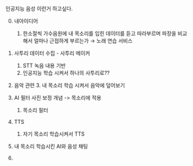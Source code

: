 
인공지능 음성
이런거 하고싶다.

0. 내아이디어
	1. 한소절씩 가수음원에 내 목소리를 입힌 데이터를 듣고 따라부르며 파장을 비교해서 얼마나 근접하게 부르는가 → 노래 연습 서비스

2. 사투리 데이터 수집 - 사투리 메이커
	1. STT 녹음 내용 기반
	2. 인공지능 학습 시켜서 하나의 사투리로??
3. 음악 관련
	3. 내 목소리 학습 시켜서 음악에 덮어보기
4. AI 필터 사진 보정 개념 -> 목소리에 적용
	1. 목소리 필터 
5. TTS
	1. 자기 목소리 학습시켜서 TTS
6. 내 목소리 학습시킨 AI와 음성 채팅
7. 